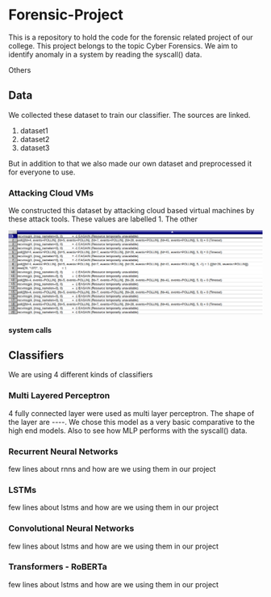 # Forensic-Project
This is a repository to hold the code for the forensic related project of our college. This project belongs to the topic Cyber Forensics. We aim to identify anomaly in a system by reading the syscall() data.

Others
## Data
We collected these dataset to train our classifier. The sources are linked.
1. dataset1
2. dataset2
3. dataset3

But in addition to that we also made our own dataset and preprocessed it for everyone to use.

### Attacking Cloud VMs
We constructed this dataset by attacking cloud based virtual machines by these attack tools. These values are labelled 1. The other

![](https://github.com/thecrazyphysicist369/Forensic-Project/blob/main/images/Screenshot%20from%202021-03-31%2021.44.11.png)

#### system calls

## Classifiers
We are using 4 different kinds of classifiers

### Multi Layered Perceptron
4 fully connected layer were used as multi layer perceptron. The shape of the layer are ----. We chose this model as a very basic comparative to the high end models. Also to see how MLP performs with the syscall() data.

### Recurrent Neural Networks
few lines about rnns and how are we using them in our project

### LSTMs
few lines about lstms and how are we using them in our project

### Convolutional Neural Networks
few lines about lstms and how are we using them in our project

### Transformers - RoBERTa
few lines about lstms and how are we using them in our project

